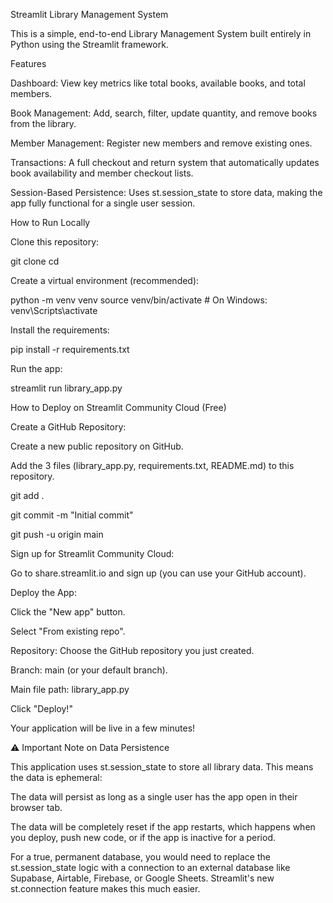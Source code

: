 Streamlit Library Management System

This is a simple, end-to-end Library Management System built entirely in Python using the Streamlit framework.

Features

Dashboard: View key metrics like total books, available books, and total members.

Book Management: Add, search, filter, update quantity, and remove books from the library.

Member Management: Register new members and remove existing ones.

Transactions: A full checkout and return system that automatically updates book availability and member checkout lists.

Session-Based Persistence: Uses st.session_state to store data, making the app fully functional for a single user session.

How to Run Locally

Clone this repository:

git clone <your-repo-url>
cd <your-repo-name>

Create a virtual environment (recommended):

python -m venv venv
source venv/bin/activate # On Windows: venv\Scripts\activate

Install the requirements:

pip install -r requirements.txt

Run the app:

streamlit run library_app.py

How to Deploy on Streamlit Community Cloud (Free)

Create a GitHub Repository:

Create a new public repository on GitHub.

Add the 3 files (library_app.py, requirements.txt, README.md) to this repository.

git add .

git commit -m "Initial commit"

git push -u origin main

Sign up for Streamlit Community Cloud:

Go to share.streamlit.io and sign up (you can use your GitHub account).

Deploy the App:

Click the "New app" button.

Select "From existing repo".

Repository: Choose the GitHub repository you just created.

Branch: main (or your default branch).

Main file path: library_app.py

Click "Deploy!"

Your application will be live in a few minutes!

⚠️ Important Note on Data Persistence

This application uses st.session_state to store all library data. This means the data is ephemeral:

The data will persist as long as a single user has the app open in their browser tab.

The data will be completely reset if the app restarts, which happens when you deploy, push new code, or if the app is inactive for a period.

For a true, permanent database, you would need to replace the st.session_state logic with a connection to an external database like Supabase, Airtable, Firebase, or Google Sheets. Streamlit's new st.connection feature makes this much easier.
